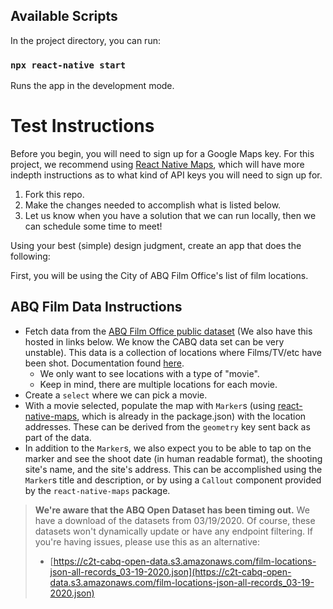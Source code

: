 ## Available Scripts

In the project directory, you can run:

### `npx react-native start`

Runs the app in the development mode.

# Test Instructions

Before you begin, you will need to sign up for a Google Maps key. For this project, we recommend using [React Native Maps](https://github.com/react-native-community/react-native-maps), which will have more indepth instructions as to what kind of API keys you will need to sign up for.

1. Fork this repo.
2. Make the changes needed to accomplish what is listed below.
3. Let us know when you have a solution that we can run locally, then we can schedule some time to meet!

Using your best (simple) design judgment, create an app that does the following:

First, you will be using the City of ABQ Film Office's list of film locations.

## ABQ Film Data Instructions

- Fetch data from the [ABQ Film Office public dataset](https://coagisweb.cabq.gov/arcgis/rest/services/public/FilmLocations/MapServer/0/query?where=1%3D1&text=&objectIds=&time=&geometry=&geometryType=esriGeometryEnvelope&inSR=&spatialRel=esriSpatialRelIntersects&relationParam=&outFields=*&returnGeometry=true&maxAllowableOffset=&geometryPrecision=&outSR=4326&returnIdsOnly=false&returnCountOnly=false&orderByFields=&groupByFieldsForStatistics=&outStatistics=&returnZ=false&returnM=false&gdbVersion=&f=pjson) (We also have this hosted in links below. We know the CABQ data set can be very unstable). This data is a collection of locations where Films/TV/etc have been shot. Documentation found [here](http://data.cabq.gov/business/filmlocations/MetaData.pdf).
    - We only want to see locations with a type of "movie".
    - Keep in mind, there are multiple locations for each movie.
- Create a `select` where we can pick a movie.
- With a movie selected, populate the map with `Marker`s (using [react-native-maps](https://github.com/react-native-community/react-native-maps), which is already in the package.json) with the location addresses. These can be derived from the `geometry` key sent back as part of the data. 
- In addition to the `Marker`s, we also expect you to be able to tap on the marker and see the shoot date (in human readable format), the shooting site's name, and the site's address. This can be accomplished using the `Marker`s title and description, or by using a `Callout` component provided by the `react-native-maps` package.


> **We're aware that the ABQ Open Dataset has been timing out.** We have a download of the datasets from 03/19/2020. Of course, these datasets won't dynamically update or have any endpoint filtering. If you're having issues, please use this as an alternative: 
> * [https://c2t-cabq-open-data.s3.amazonaws.com/film-locations-json-all-records_03-19-2020.json](https://c2t-cabq-open-data.s3.amazonaws.com/film-locations-json-all-records_03-19-2020.json)